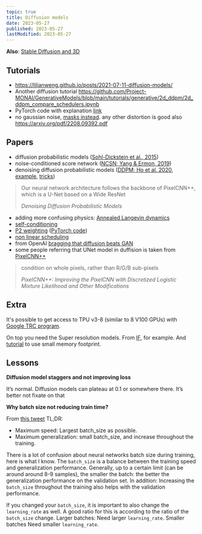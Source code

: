 ```yaml
---
topic: true
title: Diffusion models
date: 2023-05-27
published: 2023-05-27
lastModified: 2023-05-27
---
```


**Also**: [Stable Diffusion and 3D](/ai/stable-diffusion-generates-3d-content)

## Tutorials

- https://lilianweng.github.io/posts/2021-07-11-diffusion-models/
- Another diffusion tutorial https://github.com/Project-MONAI/GenerativeModels/blob/main/tutorials/generative/2d_ddpm/2d_ddpm_compare_schedulers.ipynb
- PyTorch code with explanation [link](https://huggingface.co/blog/annotated-diffusion)
- no gaussian noise, [masks instead](https://muse-model.github.io/). any other distortion is good also https://arxiv.org/pdf/2208.09392.pdf

## Papers

- diffusion probabilistic models ([Sohl-Dickstein et al., 2015](https://arxiv.org/abs/1503.03585))
- noise-conditioned score network ([NCSN; Yang & Ermon, 2019](https://arxiv.org/abs/1907.05600))
- denoising diffusion probabilistic models ([DDPM; Ho et al. 2020](https://arxiv.org/abs/2006.11239), [example](https://github.com/lucidrains/denoising-diffusion-pytorch), [tricks](https://github.com/yiyixuxu/denoising-diffusion-flax))

> Our neural network architecture follows the backbone of PixelCNN++, which is a U-Net based on a Wide ResNet
>
> _Denoising Diffusion Probabilistic Models_

- adding more confusing physics: [Annealed Langevin dynamics](https://arxiv.org/pdf/2006.09011.pdf)
- [self-conditioning](https://arxiv.org/pdf/2208.04202.pdf)
- [P2 weighting](https://arxiv.org/pdf/2204.00227.pdf) ([PyTorch code](https://github.com/jychoi118/P2-weighting))
- [non linear scheduling](https://openreview.net/pdf?id=-NEXDKk8gZ)
- from OpenAI [bragging that diffusion beats GAN](https://arxiv.org/pdf/2105.05233.pdf)
- some people referring that UNet model in duffision is taken from [PixelCNN++](https://github.com/openai/pixel-cnn)

> condition on whole pixels, rather than R/G/B sub-pixels
>
> _PixelCNN++: Improving the PixelCNN with Discretized Logistic Mixture Likelihood and Other Modifications_

## Extra

It's possible to get access to TPU v3-8 (similar to 8 V100 GPUs) with [Google TRC program](https://sites.research.google/trc/about/).

On top you need the Super resolution models. From [IF](https://github.com/deep-floyd/IF), for example.
And [tutorial](https://huggingface.co/blog/if) to use small memory footprint.

## Lessons

**Diffusion model staggers and not improving loss**

It’s normal. Diffusion models can plateau at 0.1 or somewhere there. It’s better not fixate on that

**Why batch size not reducing train time?**

From [this tweet](https://twitter.com/Yampeleg/status/1674034884652802048) TL;DR:

- Maximum speed: Largest batch_size as possible.
- Maximum generalization: small batch_size, and increase throughout the training.

There is a lot of confusion about neural networks batch size during training, here is what I know. The `batch_size` is a balance between the training speed and generalization performance.
Generally, up to a certain limit (can be around around 8-9 samples), the smaller the batch: the better the generalization performance on the validation set.
In addition: Increasing the `batch_size` throughout the training also helps with the validation performance.

If you changed your `batch_size`, it is important to also change the `learning_rate` as well. A good ratio for this is according to the ratio of the `batch_size` change. Larger batches: Need larger `learning_rate`. Smaller batches Need smaller `learning_rate`.